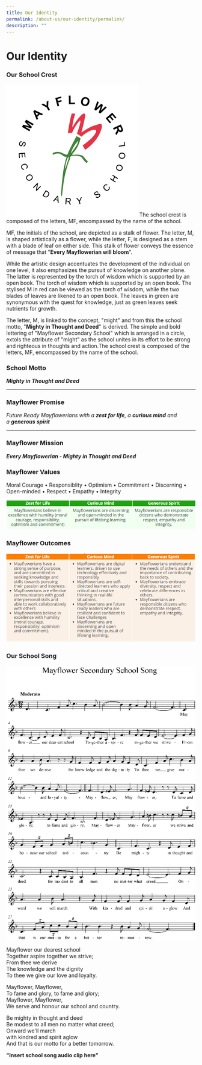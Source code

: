 ```yaml
---
title: Our Identity
permalink: /about-us/our-identity/permalink/
description: ""
---
```

Our Identity
============

### Our School Crest
![](/images/crest.svg)
The school crest is composed of the letters, MF, encompassed by the name of the school.

MF, the initials of the school, are depicted as a stalk of flower. The letter, M, is shaped artistically as a flower, while the letter, F, is designed as a stem with a blade of leaf on either side. This stalk of flower conveys the essence of message that "**Every Mayflowerian will bloom**".

While the artistic design accentuates the development of the individual on one level, it also emphasizes the pursuit of knowledge on another plane. The latter is represented by the torch of wisdom which is supported by an open book. The torch of wisdom which is supported by an open book. The stylised M in red can be viewed as the torch of wisdom, while the two blades of leaves are likened to an open book. The leaves in green are synonymous with the quest for knowledge, just as green leaves seek nutrients for growth.

The letter, M, is linked to the concept, "might" and from this the school motto, "**Mighty in Thought and Deed**" is derived. The simple and bold lettering of "Mayflower Secondary School" which is arranged in a circle, extols the attribute of "might" as the school unites in its effort to be strong and righteous in thoughts and action.The school crest is composed of the letters, MF, encompassed by the name of the school.

### School Motto

_**Mighty in Thought and Deed**_  

-----------------------------------

  

###   

### Mayflower Promise

_Future Ready Mayflowerians with_ _a **zest for life**,_ _a **curious mind** and a **generous spirit**_  

----------------------------------------------------------------------------------------------------------

  

### Mayflower Mission

_**Every Mayflowerian - Mighty in Thought and Deed**_

### Mayflower Values

Moral Courage • Responsiblity • Optimism • Commitment • Discerning • Open-minded • Respect • Empathy • Integrity

![](/images/values.png)

### Mayflower Outcomes

![](/images/outcomes.png)

### Our School Song

![](/images/song.png)

Mayflower our dearest school  
Together aspire together we strive;   
From thee we derive  
The knowledge and the dignity  
To thee we give our love and loyalty.

Mayflower, Mayflower,  
To fame and glory, to fame and glory;  
Mayflower, Mayflower,  
We serve and honour our school and country.

Be mighty in thought and deed  
Be modest to all men no matter what creed;  
Onward we'll march  
with kindred and spirit aglow  
And that is our motto for a better tomorrow.

**"Insert school song audio clip here"**